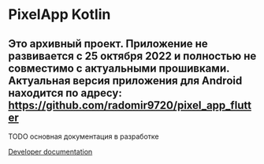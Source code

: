 # PixelApp Kotlin
## Это архивный проект. Приложение не развивается с 25 октября 2022 и полностью не совместимо с актуальными прошивками. Актуальная версия приложения для Android находится по адресу: https://github.com/radomir9720/pixel_app_flutter




TODO основная документация в разработке

[Developer documentation](docs/developer/README.md)
